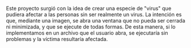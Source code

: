 Este proyecto surgió con la idea de crear una especie de "virus" que pudiera afectar a las personas sin ser realmente un virus. La intención es que, mediante una imagen, se abra una ventana que no pueda ser cerrada ni minimizada, y que se ejecute de todas formas. De esta manera, si lo implementamos en un archivo que el usuario abra, se ejecutaría sin problemas y la víctima resultaría afectada.
